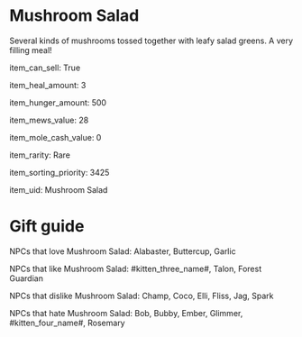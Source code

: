 # Mushroom Salad

Several kinds of mushrooms tossed together with leafy salad greens. A very filling meal!

item_can_sell: True

item_heal_amount: 3

item_hunger_amount: 500

item_mews_value: 28

item_mole_cash_value: 0

item_rarity: Rare

item_sorting_priority: 3425

item_uid: Mushroom Salad

# Gift guide

NPCs that love Mushroom Salad: Alabaster, Buttercup, Garlic

NPCs that like Mushroom Salad: #kitten_three_name#, Talon, Forest Guardian

NPCs that dislike Mushroom Salad: Champ, Coco, Elli, Fliss, Jag, Spark

NPCs that hate Mushroom Salad: Bob, Bubby, Ember, Glimmer, #kitten_four_name#, Rosemary